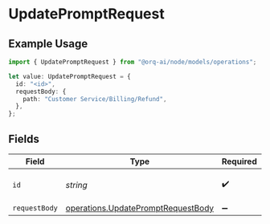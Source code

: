 # UpdatePromptRequest

## Example Usage

```typescript
import { UpdatePromptRequest } from "@orq-ai/node/models/operations";

let value: UpdatePromptRequest = {
  id: "<id>",
  requestBody: {
    path: "Customer Service/Billing/Refund",
  },
};
```

## Fields

| Field                                                                                    | Type                                                                                     | Required                                                                                 | Description                                                                              |
| ---------------------------------------------------------------------------------------- | ---------------------------------------------------------------------------------------- | ---------------------------------------------------------------------------------------- | ---------------------------------------------------------------------------------------- |
| `id`                                                                                     | *string*                                                                                 | :heavy_check_mark:                                                                       | Unique identifier of the prompt                                                          |
| `requestBody`                                                                            | [operations.UpdatePromptRequestBody](../../models/operations/updatepromptrequestbody.md) | :heavy_minus_sign:                                                                       | N/A                                                                                      |